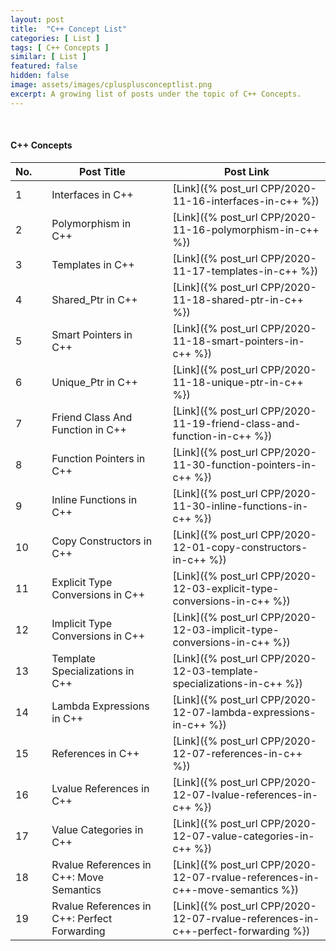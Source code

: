```yaml
---
layout: post
title:  "C++ Concept List"
categories: [ List ]
tags: [ C++ Concepts ]
similar: [ List ]
featured: false
hidden: false
image: assets/images/cplusplusconceptlist.png
excerpt: A growing list of posts under the topic of C++ Concepts.
---
```


<br />



#### C++ Concepts

No. | | Post Title | | Post Link
--- | --- | --- | --- | --- 
1 | | Interfaces in C++ | | [Link]({% post_url CPP/2020-11-16-interfaces-in-c++ %})
2 | | Polymorphism in C++ | | [Link]({% post_url CPP/2020-11-16-polymorphism-in-c++ %})
3 | | Templates in C++ | | [Link]({% post_url CPP/2020-11-17-templates-in-c++ %})
4 | | Shared_Ptr in C++ | | [Link]({% post_url CPP/2020-11-18-shared-ptr-in-c++ %})
5 | | Smart Pointers in C++ | | [Link]({% post_url CPP/2020-11-18-smart-pointers-in-c++ %})
6 | | Unique_Ptr in C++ | | [Link]({% post_url CPP/2020-11-18-unique-ptr-in-c++ %})
7 | | Friend Class And Function in C++ | | [Link]({% post_url CPP/2020-11-19-friend-class-and-function-in-c++ %})
8 | | Function Pointers in C++ | | [Link]({% post_url CPP/2020-11-30-function-pointers-in-c++ %})
9 | | Inline Functions in C++ | | [Link]({% post_url CPP/2020-11-30-inline-functions-in-c++ %})
10 | | Copy Constructors in C++ | | [Link]({% post_url CPP/2020-12-01-copy-constructors-in-c++ %})
11 | | Explicit Type Conversions in C++ | | [Link]({% post_url CPP/2020-12-03-explicit-type-conversions-in-c++ %})
12 | | Implicit Type Conversions in C++ | | [Link]({% post_url CPP/2020-12-03-implicit-type-conversions-in-c++ %})
13 | | Template Specializations in C++ | | [Link]({% post_url CPP/2020-12-03-template-specializations-in-c++ %})
14 | | Lambda Expressions in C++ | | [Link]({% post_url CPP/2020-12-07-lambda-expressions-in-c++ %})
15 | | References in C++ | | [Link]({% post_url CPP/2020-12-07-references-in-c++ %})
16 | | Lvalue References in C++ | | [Link]({% post_url CPP/2020-12-07-lvalue-references-in-c++ %})
17 | | Value Categories in C++ | | [Link]({% post_url CPP/2020-12-07-value-categories-in-c++ %})
18 | | Rvalue References in C++: Move Semantics | | [Link]({% post_url CPP/2020-12-07-rvalue-references-in-c++-move-semantics %})
19 | | Rvalue References in C++: Perfect Forwarding | | [Link]({% post_url CPP/2020-12-07-rvalue-references-in-c++-perfect-forwarding %})



<br />


